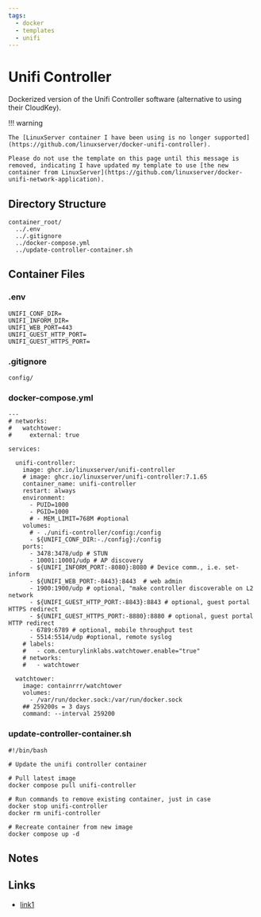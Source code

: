 ```yaml
---
tags:
  - docker
  - templates
  - unifi
---
```


# Unifi Controller

Dockerized version of the Unifi Controller software (alternative to using their CloudKey).

!!! warning

    The [LinuxServer container I have been using is no longer supported](https://github.com/linuxserver/docker-unifi-controller).

    Please do not use the template on this page until this message is removed, indicating I have updated my template to use [the new container from LinuxServer](https://github.com/linuxserver/docker-unifi-network-application).

## Directory Structure

```text title="Container directory structure"
container_root/
  ../.env
  ../.gitignore
  ../docker-compose.yml
  ../update-controller-container.sh
```

## Container Files

### .env

```text title="unifi controller .env" linenums="1"
UNIFI_CONF_DIR=
UNIFI_INFORM_DIR=
UNIFI_WEB_PORT=443
UNIFI_GUEST_HTTP_PORT=
UNIFI_GUEST_HTTPS_PORT=

```

### .gitignore

```text title="unifi controller .gitignore"
config/

```

### docker-compose.yml

```text title="unifi controller docker-compose.yml" linenums="1"
---
# networks:
#   watchtower:
#     external: true

services:

  unifi-controller:
    image: ghcr.io/linuxserver/unifi-controller
    # image: ghcr.io/linuxserver/unifi-controller:7.1.65
    container_name: unifi-controller
    restart: always
    environment:
      - PUID=1000
      - PGID=1000
      # - MEM_LIMIT=768M #optional
    volumes:
      # - ./unifi-controller/config:/config
      - ${UNIFI_CONF_DIR:-./config}:/config
    ports:
      - 3478:3478/udp # STUN
      - 10001:10001/udp # AP discovery
      - ${UNIFI_INFORM_PORT:-8080}:8080 # Device comm., i.e. set-inform
      - ${UNIFI_WEB_PORT:-8443}:8443  # web admin
      - 1900:1900/udp # optional, "make controller discoverable on L2 network
      - ${UNIFI_GUEST_HTTP_PORT:-8843}:8843 # optional, guest portal HTTPS redirect
      - ${UNIFI_GUEST_HTTPS_PORT:-8880}:8880 # optional, guest portal HTTP redirect
      - 6789:6789 # optional, mobile throughput test
      - 5514:5514/udp #optional, remote syslog
    # labels:
    #   - com.centurylinklabs.watchtower.enable="true"
    # networks:
    #   - watchtower

  watchtower:
    image: containrrr/watchtower
    volumes:
      - /var/run/docker.sock:/var/run/docker.sock
    ## 259200s = 3 days
    command: --interval 259200

```

### update-controller-container.sh

```shell title="Update Unifi Controller container" linenums="1"
#!/bin/bash

# Update the unifi controller container

# Pull latest image
docker compose pull unifi-controller

# Run commands to remove existing container, just in case
docker stop unifi-controller
docker rm unifi-controller

# Recreate container from new image
docker compose up -d

```

## Notes

## Links

- [link1](#)
